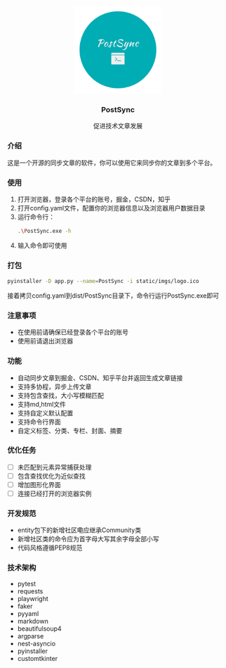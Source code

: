 <div align="center">
  <img src="static/imgs/logo.png" width="200" height="200">
    <h3 align="center">
    PostSync
    </h3>
    <p align="center">
        促进技术文章发展
    </p>
</div>

### 介绍

这是一个开源的同步文章的软件，你可以使用它来同步你的文章到多个平台。

### 使用

1. 打开浏览器，登录各个平台的账号，掘金，CSDN，知乎
2. 打开config.yaml文件，配置你的浏览器信息以及浏览器用户数据目录
3. 运行命令行：
    ``` bash
    .\PostSync.exe -h
    ```
4. 输入命令即可使用



### 打包

``` bash
pyinstaller -D app.py --name=PostSync -i static/imgs/logo.ico
```
接着拷贝config.yaml到dist/PostSync目录下，命令行运行PostSync.exe即可

### 注意事项

- 在使用前请确保已经登录各个平台的账号
- 使用前请退出浏览器


### 功能

- 自动同步文章到掘金、CSDN、知乎平台并返回生成文章链接
- 支持多协程，异步上传文章
- 支持包含查找，大小写模糊匹配
- 支持md,html文件
- 支持自定义默认配置
- 支持命令行界面
- 自定义标签、分类、专栏、封面、摘要

### 优化任务

- [ ] 未匹配到元素异常捕获处理
- [ ] 包含查找优化为近似查找
- [ ] 增加图形化界面
- [ ] 连接已经打开的浏览器实例

### 开发规范

- entity包下的新增社区嘞应继承Community类
- 新增社区类的命令应为首字母大写其余字母全部小写
- 代码风格遵循PEP8规范

### 技术架构

- pytest
- requests
- playwright
- faker
- pyyaml
- markdown
- beautifulsoup4
- argparse
- nest-asyncio
- pyinstaller
- customtkinter